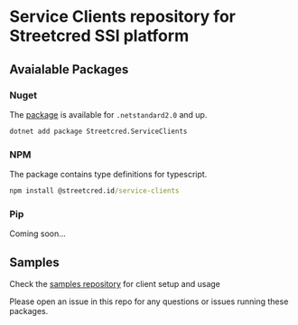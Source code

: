 # Service Clients repository for Streetcred SSI platform

## Avaialable Packages

### Nuget

The [package](https://www.nuget.org/packages/Streetcred.ServiceClients/) is available for `.netstandard2.0` and up.

```cmd
dotnet add package Streetcred.ServiceClients
```

### NPM

The package contains type definitions for typescript.

```cmd
npm install @streetcred.id/service-clients
```

### Pip

Coming soon...

## Samples

Check the [samples repository](https://github.com/streetcred-id/samples) for client setup and usage

Please open an issue in this repo for any questions or issues running these packages.